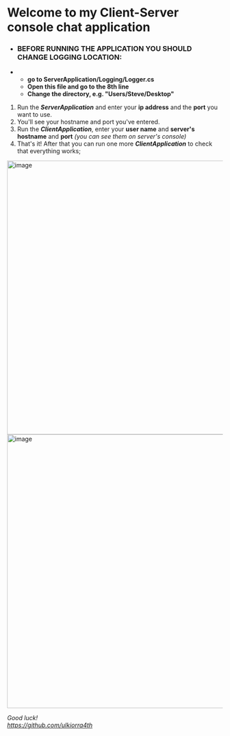 <h1>Welcome to my Client-Server console chat application</h1>

- <h3>BEFORE RUNNING THE APPLICATION YOU SHOULD CHANGE LOGGING LOCATION:</h3>
-   - **go to ServerApplication/Logging/Logger.cs** <br>
    - **Open this file and go to the 8th line** <br>
    - **Change the directory, e.g. "Users/Steve/Desktop"** <br>

1. Run the ***ServerApplication*** and enter your **ip address** and the **port** you want to use.
2. You'll see your hostname and port you've entered.
3. Run the ***ClientApplication***, enter your **user name** and **server's hostname** and **port** *(you can see them on server's console)*
4. That's it! After that you can run one more ***ClientApplication*** to check that everything works;

<img width="638" alt="image" src="https://github.com/ulkiorra4th/ClientServerChatApplication/assets/93437745/c415cd43-84c6-4734-ae64-43c45ada154c">
<img width="638" alt="image" src="https://github.com/ulkiorra4th/ClientServerChatApplication/assets/93437745/ef157f91-6615-4c0d-ad69-638055951f6f">

*Good luck!* <br>
*https://github.com/ulkiorra4th*

